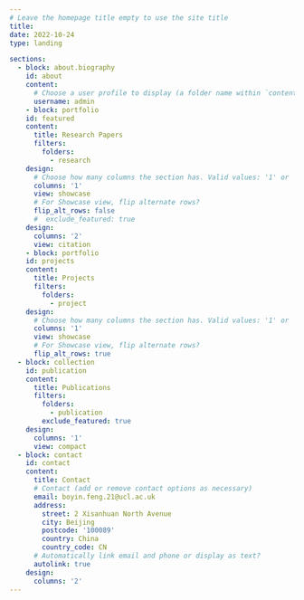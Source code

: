 ```yaml
---
# Leave the homepage title empty to use the site title
title: 
date: 2022-10-24
type: landing

sections:
  - block: about.biography
    id: about
    content:
      # Choose a user profile to display (a folder name within `content/authors/`)
      username: admin
    - block: portfolio
    id: featured
    content:
      title: Research Papers
      filters:
        folders:
          - research
    design:
      # Choose how many columns the section has. Valid values: '1' or '2'.
      columns: '1'
      view: showcase
      # For Showcase view, flip alternate rows?
      flip_alt_rows: false
      #  exclude_featured: true
    design:
      columns: '2'
      view: citation
    - block: portfolio
    id: projects
    content:
      title: Projects
      filters:
        folders:
          - project
    design:
      # Choose how many columns the section has. Valid values: '1' or '2'.
      columns: '1'
      view: showcase
      # For Showcase view, flip alternate rows?
      flip_alt_rows: true
  - block: collection
    id: publication
    content:
      title: Publications
      filters:
        folders:
          - publication
        exclude_featured: true
    design:
      columns: '1'
      view: compact
  - block: contact
    id: contact
    content:
      title: Contact
      # Contact (add or remove contact options as necessary)
      email: boyin.feng.21@ucl.ac.uk
      address:
        street: 2 Xisanhuan North Avenue
        city: Beijing
        postcode: '100089'
        country: China
        country_code: CN
      # Automatically link email and phone or display as text?
      autolink: true
    design:
      columns: '2'
---
```


